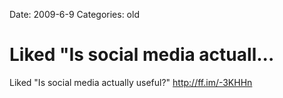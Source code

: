 Date: 2009-6-9
Categories: old

# Liked "Is social media actuall...

Liked "Is social media actually useful?" <a href="http://ff.im/-3KHHn" rel="nofollow">http://ff.im/-3KHHn</a>
